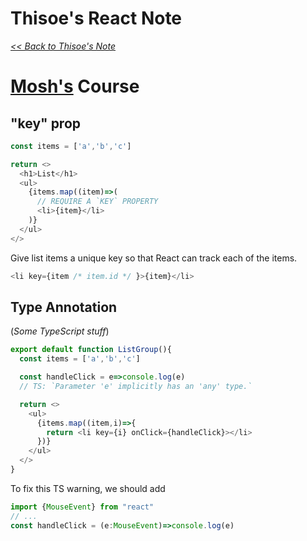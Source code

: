 # Thisoe's React Note

_[<< Back to Thisoe's Note](./README.md)_

<!-- 
> ### Links:
>
> - 
>
> 
-->

# [Mosh's](https://youtu.be/SqcY0GlETPk) Course

## "key" prop
```ts
const items = ['a','b','c']

return <>
  <h1>List</h1>
  <ul>
    {items.map((item)=>(
      // REQUIRE A `KEY` PROPERTY
      <li>{item}</li>
    )}
  </ul>
</>
```

Give list items a unique key so that React can track each of the items.
```ts
<li key={item /* item.id */ }>{item}</li>
```

## Type Annotation
(_Some TypeScript stuff_)
```ts
export default function ListGroup(){
  const items = ['a','b','c']

  const handleClick = e=>console.log(e)
  // TS: `Parameter 'e' implicitly has an 'any' type.`

  return <>
    <ul>
      {items.map((item,i)=>{
        return <li key={i} onClick={handleClick}></li>
      })}
    </ul>
  </>
}
```
To fix this TS warning, we should add
```ts
import {MouseEvent} from "react"
// ...
const handleClick = (e:MouseEvent)=>console.log(e)
```





